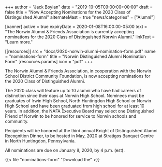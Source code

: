 +++
author = "Jack Boylan"
date = "2019-10-05T09:00:00+00:00"
draft = false
title = "Now Accepting Nominations for the 2020 Class of Distinguished Alumni"
alternateMast = true
"news/categories" = ["Alumni"]

[banner]
 active     = true
 expiryDate = 2020-01-08T16:00:00-05:00
 text       = "The Norwin Alumni & Friends Association is currently accepting nominations for the 2020 Class of Distinguished Norwin Alumni."
 linkText   = "Learn more."

[[resources]]
  src   = "docs/2020-norwin-alumni-nomination-form.pdf"
  name  = "nominations-form"
  title = "Norwin Distinguished Alumni Nomination Form"
  [resources.params]
    icon = "pdf"
+++

The Norwin Alumni & Friends Association, in cooperation with the Norwin School District Community Foundation, is now accepting nominations for the 2020 Class of Distinguished Alumni.

The 2020 class will feature up to 10 alumni who have had careers of distinction since their days at Norwin High School. Nominees must be graduates of Irwin High School, North Huntingdon High School or Norwin High School and have been graduated from high school for at least 10 years. In addition, the NAFA Executive Board may select one Distinguished Friend of Norwin to be honored for service to Norwin schools and community.

Recipients will be honored at the third annual Knight of Distinguished Alumni Recognition Dinner, to be hosted in May, 2020 at Stratigos Banquet Centre in North Huntingdon, Pennsylvania.

All nominations are due on January 8, 2020, by 4 p.m. (est).

{{< file "nominations-form" "Download the" >}}
